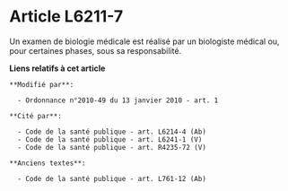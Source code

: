 # Article L6211-7

Un examen de biologie médicale est réalisé par un biologiste médical ou, pour certaines phases, sous sa responsabilité.

**Liens relatifs à cet article**

	**Modifié par**:

	  - Ordonnance n°2010-49 du 13 janvier 2010 - art. 1

	**Cité par**:

	  - Code de la santé publique - art. L6214-4 (Ab)
	  - Code de la santé publique - art. L6241-1 (V)
	  - Code de la santé publique - art. R4235-72 (V)

	**Anciens textes**:

	  - Code de la santé publique - art. L761-12 (Ab)
